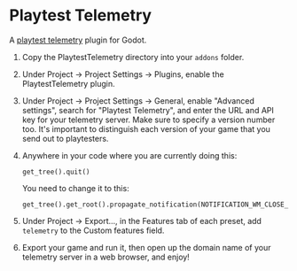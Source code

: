 # Playtest Telemetry

A [playtest telemetry](https://github.com/playtest-telemetry-server) plugin for Godot.

1. Copy the PlaytestTelemetry directory into your `addons` folder.

2. Under Project -> Project Settings -> Plugins, enable the PlaytestTelemetry plugin.

3. Under Project -> Project Settings -> General, enable "Advanced settings", search for "Playtest Telemetry", and enter the URL and API key for your telemetry server. Make sure to specify a version number too. It's important to distinguish each version of your game that you send out to playtesters.

4. Anywhere in your code where you are currently doing this:
	```
	get_tree().quit()
	```
	You need to change it to this:
	```
	get_tree().get_root().propagate_notification(NOTIFICATION_WM_CLOSE_REQUEST)
	```

5. Under Project -> Export..., in the Features tab of each preset, add `telemetry` to the Custom features field.

6. Export your game and run it, then open up the domain name of your telemetry server in a web browser, and enjoy!
